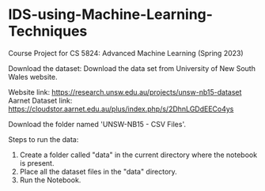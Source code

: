 # IDS-using-Machine-Learning-Techniques
Course Project for CS 5824: Advanced Machine Learning (Spring 2023)

Download the dataset:
Download the data set from University of New South Wales website. 

Website link: https://research.unsw.edu.au/projects/unsw-nb15-dataset <br/> 
Aarnet Dataset link: https://cloudstor.aarnet.edu.au/plus/index.php/s/2DhnLGDdEECo4ys

Download the folder named 'UNSW-NB15 - CSV Files'.

Steps to run the data:
1. Create a folder called "data" in the current directory where the notebook is present.
2. Place all the dataset files in the "data" directory.
3. Run the Notebook.
